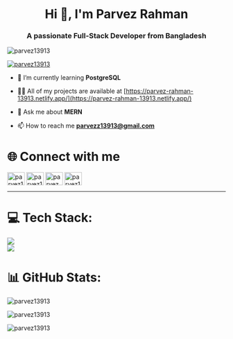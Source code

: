 <h1 align="center">Hi 👋, I'm Parvez Rahman</h1>
<h3 align="center">A passionate Full-Stack Developer from Bangladesh</h3>

<p align="left"> <img src="https://komarev.com/ghpvc/?username=parvez13913&label=Profile%20views&color=0e75b6&style=flat" alt="parvez13913" /> </p>

<p align="left"> <a href="https://twitter.com/parvez13913" target="blank"><img src="https://img.shields.io/twitter/follow/parvez13913?logo=twitter&style=for-the-badge" alt="parvez13913" /></a> </p>

- 🌱 I’m currently learning **PostgreSQL**

- 👨‍💻 All of my projects are available at [https://parvez-rahman-13913.netlify.app/](https://parvez-rahman-13913.netlify.app/)

- 💬 Ask me about **MERN**

- 📫 How to reach me **parvezz13913@gmail.com**

# 🌐 Connect with me
<div align="left">
<a href="https://twitter.com/parvez13913" target="blank"><img align="center" src="https://raw.githubusercontent.com/rahuldkjain/github-profile-readme-generator/master/src/images/icons/Social/twitter.svg" alt="parvez13913" height="30" width="40" /></a>
<a href="https://linkedin.com/in/parvez13913" target="blank"><img align="center" src="https://raw.githubusercontent.com/rahuldkjain/github-profile-readme-generator/master/src/images/icons/Social/linked-in-alt.svg" alt="parvez13913" height="30" width="40" /></a>
<a href="https://fb.com/parvez.rahman.13913" target="blank"><img align="center" src="https://raw.githubusercontent.com/rahuldkjain/github-profile-readme-generator/master/src/images/icons/Social/facebook.svg" alt="parvez.rahman.13913" height="30" width="40" /></a>
<a href="https://instagram.com/parvez13913" target="blank"><img align="center" src="https://raw.githubusercontent.com/rahuldkjain/github-profile-readme-generator/master/src/images/icons/Social/instagram.svg" alt="parvez13913" height="30" width="40" /></a>
</div>
<hr/>

# 💻 Tech Stack:
<div>
    <img src="https://skillicons.dev/icons?i=html,css,javascript,typescript" /><br>
    <img src="https://skillicons.dev/icons?i=react,bootstrap,tailwind" />
</div>

# 📊 GitHub Stats:
 <div>
     <p>
      <img align="center" src="https://github-readme-stats.vercel.app/api?username=parvez13913&show_icons=true&locale=en" alt="parvez13913" /> 
     </p>
     <p>
      <img align="center" src="https://github-readme-streak-stats.herokuapp.com/?user=parvez13913&" alt="parvez13913" />
      </p>
     <p>
      <img align="left" src="https://github-readme-stats.vercel.app/api/top-langs?username=parvez13913&show_icons=true&locale=en&layout=compact" alt="parvez13913" />
     </p>
 </div>
